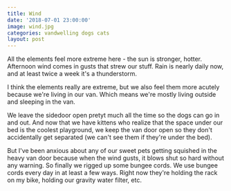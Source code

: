 ```yaml
---
title: Wind
date: '2018-07-01 23:00:00'
image: wind.jpg
categories: vandwelling dogs cats
layout: post
---
```


All the elements feel more extreme here - the sun is stronger, hotter. Afternoon wind comes in gusts that strew our stuff. Rain is nearly daily now, and at least twice a week it's a thunderstorm.

I think the elements really are extreme, but we also feel them more acutely because we're living in our van. Which means we're mostly living outside and sleeping in the van.

We leave the sidedoor open pretyt much all the time so the dogs can go in and out. And now that we have kittens who realize that the space under our bed is the coolest playground, we keep the van door open so they don't accidentally get separated (we can't see them if they're under the bed).

But I've been anxious about any of our sweet pets getting squished in the heavy van door because when the wind gusts, it blows shut so hard without any warning. So finally we rigged up some bungee cords. We use bungee cords every day in at least a few ways. Right now they're holding the rack on my bike, holding our gravity water filter, etc.